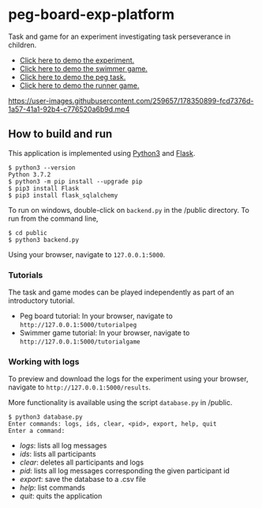 # peg-board-exp-platform

Task and game for an experiment investigating task perseverance in children.

* [Click here to demo the experiment.](https://alinen.github.io/peg-board-exp-platform/)
* [Click here to demo the swimmer game.](https://alinen.github.io/peg-board-exp-platform/swimmer.html)
* [Click here to demo the peg task.](https://alinen.github.io/peg-board-exp-platform/pegBoard.html)
* [Click here to demo the runner game.](https://alinen.github.io/peg-board-exp-platform/runner.html)

https://user-images.githubusercontent.com/259657/178350899-fcd7376d-1a57-41a1-92b4-c776520a6b9d.mp4

## How to build and run

This application is implemented using [Python3](https://www.python.org) and [Flask](https://flask.palletsprojects.com/en/2.1.x/).

```
$ python3 --version
Python 3.7.2
$ python3 -m pip install --upgrade pip
$ pip3 install Flask
$ pip3 install flask_sqlalchemy
```

To run on windows, double-click on `backend.py` in the /public directory. To run from the command line,

```
$ cd public
$ python3 backend.py
```

Using your browser, navigate to `127.0.0.1:5000`. 

### Tutorials

The task and game modes can be played independently as part of an introductory tutorial.

* Peg board tutorial: In your browser, navigate to `http://127.0.0.1:5000/tutorialpeg` 
* Swimmer game tutorial: In your browser, navigate to `http://127.0.0.1:5000/tutorialgame` 

### Working with logs

To preview and download the logs for the experiment using your browser, navigate to `http://127.0.0.1:5000/results`.

More functionality is available using the script `database.py` in /public.

```
$ python3 database.py
Enter commands: logs, ids, clear, <pid>, export, help, quit
Enter a command:
```

* *logs*: lists all log messages
* *ids*: lists all participants
* *clear*: deletes all participants and logs
* *pid*: lists all log messages corresponding the given participant id
* *export*: save the database to a .csv file
* *help*: list commands
* *quit*: quits the application
